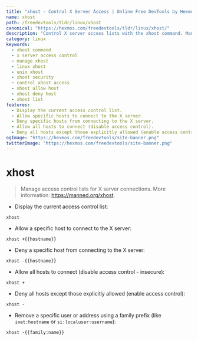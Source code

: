 ```yaml
---
title: "xhost - Control X Server Access | Online Free DevTools by Hexmos"
name: xhost
path: /freedevtools/tldr/linux/xhost
canonical: "https://hexmos.com/freedevtools/tldr/linux/xhost/"
description: "Control X server access lists with the xhost command. Manage connections from specific hosts or allow/deny all. Free online tool, no registration required."
category: linux
keywords:
  - xhost command
  - x server access control
  - manage xhost
  - linux xhost
  - unix xhost
  - xhost security
  - control xhost access
  - xhost allow host
  - xhost deny host
  - xhost list
features:
  - Display the current access control list.
  - Allow specific hosts to connect to the X server.
  - Deny specific hosts from connecting to the X server.
  - Allow all hosts to connect (disable access control).
  - Deny all hosts except those explicitly allowed (enable access control).
ogImage: "https://hexmos.com/freedevtools/site-banner.png"
twitterImage: "https://hexmos.com/freedevtools/site-banner.png"
---
```


# xhost

> Manage access control lists for X server connections.
> More information: <https://manned.org/xhost>.

- Display the current access control list:

`xhost`

- Allow a specific host to connect to the X server:

`xhost +{{hostname}}`

- Deny a specific host from connecting to the X server:

`xhost -{{hostname}}`

- Allow all hosts to connect (disable access control - insecure):

`xhost +`

- Deny all hosts except those explicitly allowed (enable access control):

`xhost -`

- Remove a specific user or address using a family prefix (like `inet:hostname` or `si:localuser:username`):

`xhost -{{family:name}}`
